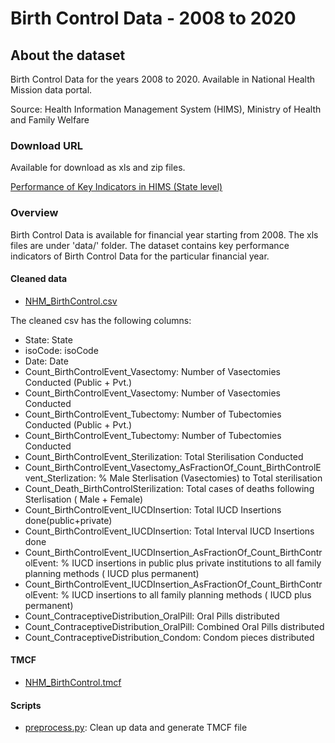 # Birth Control Data - 2008 to 2020
        
## About the dataset
Birth Control Data for the years 2008 to 2020. Available in National Health Mission data portal.

Source: Health Information Management System (HIMS), Ministry of Health and Family Welfare

### Download URL
Available for download as xls and zip files.

[Performance of Key Indicators in HIMS (State level)](https://nrhm-mis.nic.in/hmisreports/frmstandard_reports.aspx)

### Overview
Birth Control Data is available for financial year starting from 2008. The xls files are under 'data/' folder.
The dataset contains key performance indicators of Birth Control Data for the particular financial year. 

#### Cleaned data
- [NHM_BirthControl.csv](NHM_BirthControl.csv)

The cleaned csv has the following columns:

- State: State
- isoCode: isoCode
- Date: Date
- Count_BirthControlEvent_Vasectomy: Number of Vasectomies Conducted (Public + Pvt.)
- Count_BirthControlEvent_Vasectomy: Number of Vasectomies Conducted
- Count_BirthControlEvent_Tubectomy: Number of Tubectomies Conducted (Public + Pvt.)
- Count_BirthControlEvent_Tubectomy: Number of Tubectomies Conducted
- Count_BirthControlEvent_Sterilization: Total Sterilisation Conducted
- Count_BirthControlEvent_Vasectomy_AsFractionOf_Count_BirthControlEvent_Sterlization: % Male Sterlisation (Vasectomies) to Total sterilisation
- Count_Death_BirthControlSterilization: Total cases of deaths following Sterlisation ( Male + Female)
- Count_BirthControlEvent_IUCDInsertion: Total IUCD Insertions done(public+private)
- Count_BirthControlEvent_IUCDInsertion: Total Interval IUCD Insertions done
- Count_BirthControlEvent_IUCDInsertion_AsFractionOf_Count_BirthControlEvent: % IUCD insertions in public plus private institutions to all family planning methods ( IUCD plus permanent)
- Count_BirthControlEvent_IUCDInsertion_AsFractionOf_Count_BirthControlEvent: % IUCD insertions to all family planning methods ( IUCD plus permanent)
- Count_ContraceptiveDistribution_OralPill: Oral Pills distributed
- Count_ContraceptiveDistribution_OralPill: Combined Oral Pills distributed
- Count_ContraceptiveDistribution_Condom: Condom pieces distributed

#### TMCF
- [NHM_BirthControl.tmcf](NHM_BirthControl.tmcf)

#### Scripts
- [preprocess.py](preprocess.py): Clean up data and generate TMCF file
        